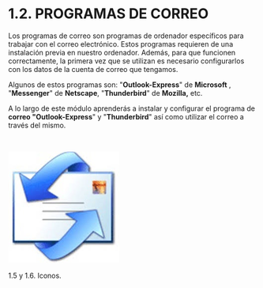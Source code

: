 
# 1.2. PROGRAMAS DE CORREO

Los programas de correo son programas de ordenador específicos para trabajar con el correo electrónico. Estos programas requieren de una instalación previa en nuestro ordenador. Además, para que funcionen correctamente, la primera vez que se utilizan es necesario configurarlos con los datos de la cuenta de correo que tengamos. 

Algunos de estos programas son: "**Outlook-Express**" de **Microsoft** , "**Messenger**" de **Netscape**, "**Thunderbird**" de **Mozilla,** etc.

A lo largo de este módulo aprenderás a instalar y configurar el programa de **correo "Outlook-Express**" y "**Thunderbird**" así como utilizar el correo a través del mismo.

 


![1.5 y 1.6. Iconos.](img/outlook_express.jpg)

1.5 y 1.6. Iconos.

